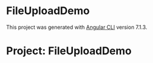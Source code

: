 # FileUploadDemo

This project was generated with [Angular CLI](https://github.com/angular/angular-cli) version 7.1.3.

# Project: FileUploadDemo